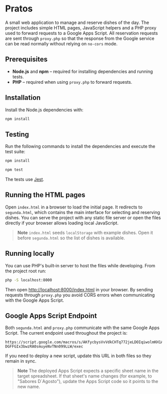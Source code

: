 # Pratos

A small web application to manage and reserve dishes of the day. The project includes simple HTML pages, JavaScript helpers and a PHP proxy used to forward requests to a Google Apps Script. All reservation requests are sent through `proxy.php` so that the response from the Google service can be read normally without relying on `no-cors` mode.


## Prerequisites

- **Node.js** and **npm** – required for installing dependencies and running tests.
- **PHP** – required when using `proxy.php` to forward requests.

## Installation

Install the Node.js dependencies with:

```bash
npm install
```

## Testing

Run the following commands to install the dependencies and execute the test suite:

```bash
npm install

npm test
```

The tests use [Jest](https://jestjs.io/).

## Running the HTML pages

Open `index.html` in a browser to load the initial page. It redirects to `segunda.html`, which contains the main interface for selecting and reserving dishes. You can serve the project with any static file server or open the files directly if your browser allows loading local JavaScript.

> **Note**
> `index.html` seeds `localStorage` with example dishes. Open it before `segunda.html` so the list of dishes is available.
## Running locally

You can use PHP's built‑in server to host the files while developing. From the
project root run:

```bash
php -S localhost:8000
```

Then open <http://localhost:8000/index.html> in your browser. By sending
requests through `proxy.php` you avoid CORS errors when communicating with the
Google Apps Script.

## Google Apps Script Endpoint

Both `segunda.html` and `proxy.php` communicate with the same Google Apps Script.
The current endpoint used throughout the project is:

```
https://script.google.com/macros/s/AKfycbysVvVdkCHTq772jeLDOIqiwolmKH1AjlzCH-DGFFGIx3bwzRA0smuyeNvTNn099LLW/exec
```

If you need to deploy a new script, update this URL in both files so they remain in sync.

> **Note**
> The deployed Apps Script expects a specific sheet name in the target spreadsheet.
> If that sheet's name changes (for example, to "Sabores D´Agosto"), update the Apps Script code so it points to the new name.
